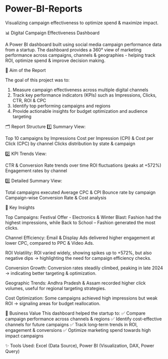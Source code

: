 # Power-BI-Reports
Visualizing campaign effectiveness to optimize spend & maximize impact.

📊 Digital Campaign Effectiveness Dashboard

A Power BI dashboard built using social media campaign performance data from a startup. The dashboard provides a 360° view of marketing performance across campaigns, channels & geographies - helping track ROI, optimize spend & improve decision making.

🎯 Aim of the Report

The goal of this project was to:
1. Measure campaign effectiveness across multiple digital channels
2. Track key performance indicators (KPIs) such as Impressions, Clicks, CTR, ROI & CPC
3. Identify top performing campaigns and regions
4. Provide actionable insights for budget optimization and audience targeting

🗂 Report Structure
1️⃣ Summary View:

Top 10 campaigns by Impressions
Cost per Impression (CPI) & Cost per Click (CPC) by channel
Clicks distribution by state & campaign

2️⃣ KPI Trends View:

CTR & Conversion Rate trends over time
ROI fluctuations (peaks at +572%)
Engagement rates by channel

3️⃣ Detailed Summary View:

Total campaigns executed
Average CPC & CPI
Bounce rate by campaign
Campaign-wise Conversion Rate & Cost analysis

🔑 Key Insights

Top Campaigns: Festival Offer - Electronics & Winter Blast:  Fashion had the highest impressions, while Back to School – Fashion generated the most clicks.

Channel Efficiency: Email & Display Ads delivered higher engagement at lower CPC, compared to PPC & Video Ads.

ROI Volatility: ROI varied widely, showing spikes up to +572%, but also negative dips → highlighting the need for campaign efficiency checks.

Conversion Growth: Conversion rates steadily climbed, peaking in late 2024 → indicating better targeting & optimization.

Geographic Trends: Andhra Pradesh & Assam recorded higher click volumes, useful for regional targeting strategies.

Cost Optimization: Some campaigns achieved high impressions but weak ROI → signaling areas for budget reallocation.



🚀 Business Value
This dashboard helped the startup to:
✅ Compare campaign performance across channels & regions
✅ Identify cost-effective channels for future campaigns
✅ Track long-term trends in ROI, engagement & conversions
✅ Optimize marketing spend towards high impact campaigns

✨ Tools Used: Excel (Data Source), Power BI (Visualization, DAX, Power Query)
